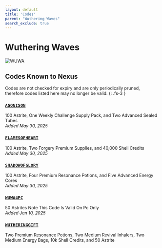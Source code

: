 ```yaml
---
layout: default
title: 'Codes'
parent: "Wuthering Waves"
search_exclude: true
---
```


# Wuthering Waves

![WUWA](https://cdn.discordapp.com/emojis/1323743251664212030.png)

## Codes Known to Nexus

Codes are not checked for expiry and are only periodically pruned, therefore codes listed here may no longer be valid.
{: .fs-3 }

### [`AGONISON`](https://nexus-codes.app/copy/?code=AGONISON)

100 Astrite, One Weekly Challenge Supply Pack, and Two Advanced Sealed Tubes<br />*Added May 30, 2025*

### [`FLAMESOFHEART`](https://nexus-codes.app/copy/?code=FLAMESOFHEART)

100 Astrite, Two Forgery Premium Supplies, and 40,000 Shell Credits<br />*Added May 30, 2025*

### [`SHADOWOFGLORY`](https://nexus-codes.app/copy/?code=SHADOWOFGLORY)

100 Astrite, Four Premium Resonance Potions, and Five Advanced Energy Cores<br />*Added May 30, 2025*

### [`WUWA4PC`](https://nexus-codes.app/copy/?code=WUWA4PC)

50 Astrites   Note  This Code Is Valid On Pc Only<br />*Added Jan 10, 2025*

### [`WUTHERINGGIFT`](https://nexus-codes.app/copy/?code=WUTHERINGGIFT)

Two Premium Resonance Potions, Two Medium Revival Inhalers, Two Medium Energy Bags, 10k Shell Credits, and 50 Astrite<br />